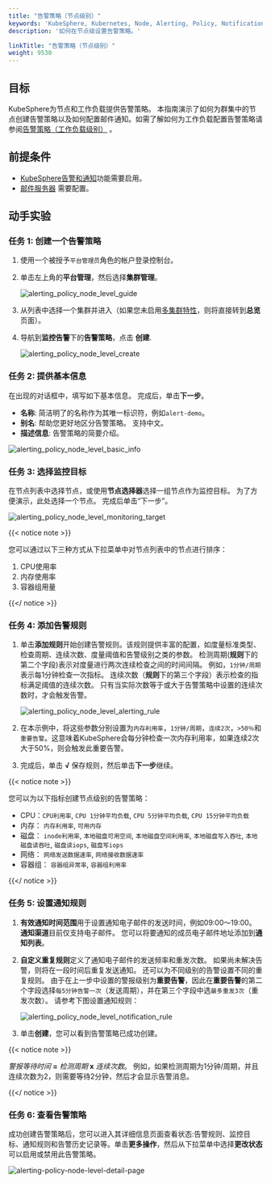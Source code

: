 ```yaml
---
title: "告警策略（节点级别）"
keywords: 'KubeSphere, Kubernetes, Node, Alerting, Policy, Notification'
description: '如何在节点级设置告警策略。'

linkTitle: "告警策略（节点级别）"
weight: 9530
---
```


## 目标

KubeSphere为节点和工作负载提供告警策略。 本指南演示了如何为群集中的节点创建告警策略以及如何配置邮件通知。如需了解如何为工作负载配置告警策略请参阅[告警策略（工作负载级别）](../../../project-user-guide/alerting/alerting-policy/) 。

## 前提条件

- [KubeSphere告警和通知](../../../pluggable-components/alerting-notification/)功能需要启用。
- [邮件服务器](../../../cluster-administration/cluster-settings/mail-server/) 需要配置。

## 动手实验

### 任务 1: 创建一个告警策略

1. 使用一个被授予`平台管理员`角色的帐户登录控制台。

2. 单击左上角的**平台管理**，然后选择**集群管理**。

    ![alerting_policy_node_level_guide](/images/docs/alerting-zh/alerting_policy_node_level_guide.png)

3. 从列表中选择一个集群并进入（如果您未启用[多集群特性](../../../multicluster-management/)，则将直接转到**总览**页面）。

4. 导航到**监控告警**下的**告警策略**，点击 **创建**.

    ![alerting_policy_node_level_create](/images/docs/alerting-zh/alerting_policy_node_level_create.png)

### 任务 2: 提供基本信息

在出现的对话框中，填写如下基本信息。 完成后，单击**下一步**。

- **名称**: 简洁明了的名称作为其唯一标识符，例如`alert-demo`。
- **别名**: 帮助您更好地区分告警策略。 支持中文。
- **描述信息**: 告警策略的简要介绍。

![alerting_policy_node_level_basic_info](/images/docs/alerting-zh/alerting_policy_node_level_basic_info.png)

### 任务 3: 选择监控目标

在节点列表中选择节点，或使用**节点选择器**选择一组节点作为监控目标。 为了方便演示，此处选择一个节点。 完成后单击“下一步”。

![alerting_policy_node_level_monitoring_target](/images/docs/alerting-zh/alerting_policy_node_level_monitoring_target.png)

{{< notice note >}}

您可以通过以下三种方式从下拉菜单中对节点列表中的节点进行排序：</br>

1. CPU使用率
2. 内存使用率
3. 容器组用量

{{</ notice >}}

### 任务 4: 添加告警规则

1. 单击**添加规则**开始创建告警规则。该规则提供丰富的配置，如度量标准类型、检查周期、连续次数、度量阈值和告警级别之类的参数。 检测周期(**规则**下的第二个字段)表示对度量进行两次连续检查之间的时间间隔。 例如，`1分钟/周期`表示每1分钟检查一次指标。 连续次数（**规则**下的第三个字段）表示检查的指标满足阈值的连续次数。 只有当实际次数等于或大于告警策略中设置的连续次数时，才会触发告警。

    ![alerting_policy_node_level_alerting_rule](/images/docs/alerting-zh/alerting_policy_node_level_alerting_rule.png)

2. 在本示例中，将这些参数分别设置为`内存利用率`，`1分钟/周期`，`连续2次`，`>50％`和`重要告警`。这意味着KubeSphere会每分钟检查一次内存利用率，如果连续2次大于50%，则会触发此重要告警。

3. 完成后，单击 **√** 保存规则，然后单击**下一步**继续。

{{< notice note >}}

您可以为以下指标创建节点级别的告警策略：

- CPU：`CPU利用率`, `CPU 1分钟平均负载`, `CPU 5分钟平均负载`, `CPU 15分钟平均负载`
- 内存： `内存利用率`, `可用内存`
- 磁盘： `inode利用率`, `本地磁盘可用空间`, `本地磁盘空间利用率`, `本地磁盘写入吞吐`, `本地磁盘读吞吐`, `磁盘读iops`, `磁盘写iops`
- 网络： `网络发送数据速率`, `网络接收数据速率`
- 容器组： `容器组异常率`, `容器组利用率`

{{</ notice >}}

### 任务 5: 设置通知规则

1. **有效通知时间范围**用于设置通知电子邮件的发送时间，例如09:00〜19:00。 **通知渠道**目前仅支持电子邮件。 您可以将要通知的成员电子邮件地址添加到**通知列表**。

2. **自定义重复规则**定义了通知电子邮件的发送频率和重发次数。 如果尚未解决告警，则将在一段时间后重复发送通知。 还可以为不同级别的告警设置不同的重复规则。 由于在上一步中设置的警报级别为**重要告警**，因此在**重要告警**的第二个字段选择`每5分钟告警一次`（发送周期），并在第三个字段中选`最多重发3次`（重发次数）。 请参考下图设置通知规则：

    ![alerting_policy_node_level_notification_rule](/images/docs/alerting-zh/alerting_policy_node_level_notification_rule.png)

3. 单击**创建**，您可以看到告警策略已成功创建。

{{< notice note >}}

*警报等待时间* **=**  *检测周期* **x** *连续次数*。 例如，如果检测周期为1分钟/周期，并且连续次数为2，则需要等待2分钟，然后才会显示告警消息。

{{</ notice >}}

### 任务 6: 查看告警策略

成功创建告警策略后，您可以进入其详细信息页面查看状态:告警规则、监控目标、通知规则和告警历史记录等。单击**更多操作**，然后从下拉菜单中选择**更改状态**可以启用或禁用此告警策略。

![alerting-policy-node-level-detail-page](/images/docs/alerting-zh/alerting-policy-node-level-detail-page.png)
